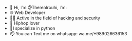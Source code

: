 - 👋 Hi, I’m @Therealrouhi, I’m:
- 🌐 Web Developer
- 👨‍💻 Active in the field of hacking and security
- 🎵 Hiphop lover
- 🐍I specialize in python
- 📫 You can Text me on whatsapp: wa.me/+989026636153

<!---
Therealrouhi/Therealrouhi is a ✨ special ✨ repository because its `README.md` (this file) appears on your GitHub profile.
You can click the Preview link to take a look at your changes.
--->
